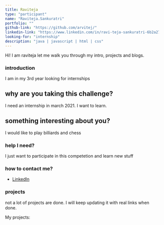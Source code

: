 ```yaml
---
title: Raviteja
type: "participant"
name: "Raviteja.Sankuratri"
portfolio: ""
github-link: "https://github.com/arvitej/"
linkedin-link: "https://www.linkedin.com/in/ravi-teja-sankuratri-6b2a2713b"
looking-for: "internship"
description: "java | javascript | html | css"
---
```


Hi! I am raviteja let me walk you through my intro, projects and blogs.

### introduction

I am in my 3rd year looking for internships

## why are you taking this challenge?

I need an internship in march 2021.
I want to learn.

## something interesting about you?

I would like to play billiards and chess

### help I need?

I just want to participate in this competetion and learn new stuff

### how to contact me?


- [LinkedIn](https://www.linkedin.com/in/ravi-teja-sankuratri-6b2a2713b)

### projects

not a lot of projects are done. I will keep updating it with real links when done.

My projects:
